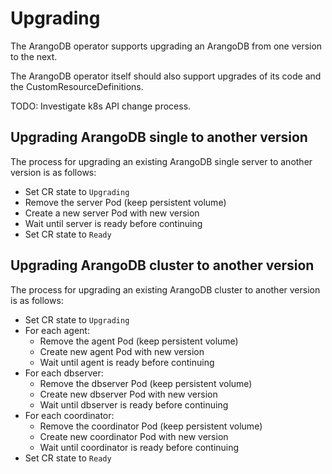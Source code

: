 # Upgrading

The ArangoDB operator supports upgrading an ArangoDB from
one version to the next.

The ArangoDB operator itself should also support upgrades
of its code and the CustomResourceDefinitions.

TODO: Investigate k8s API change process.

## Upgrading ArangoDB single to another version

The process for upgrading an existing ArangoDB single server
to another version is as follows:

- Set CR state to `Upgrading`
- Remove the server Pod (keep persistent volume)
- Create a new server Pod with new version
- Wait until server is ready before continuing
- Set CR state to `Ready`

## Upgrading ArangoDB cluster to another version

The process for upgrading an existing ArangoDB cluster
to another version is as follows:

- Set CR state to `Upgrading`
- For each agent:
  - Remove the agent Pod (keep persistent volume)
  - Create new agent Pod with new version
  - Wait until agent is ready before continuing
- For each dbserver:
  - Remove the dbserver Pod (keep persistent volume)
  - Create new dbserver Pod with new version
  - Wait until dbserver is ready before continuing
- For each coordinator:
  - Remove the coordinator Pod (keep persistent volume)
  - Create new coordinator Pod with new version
  - Wait until coordinator is ready before continuing
- Set CR state to `Ready`
